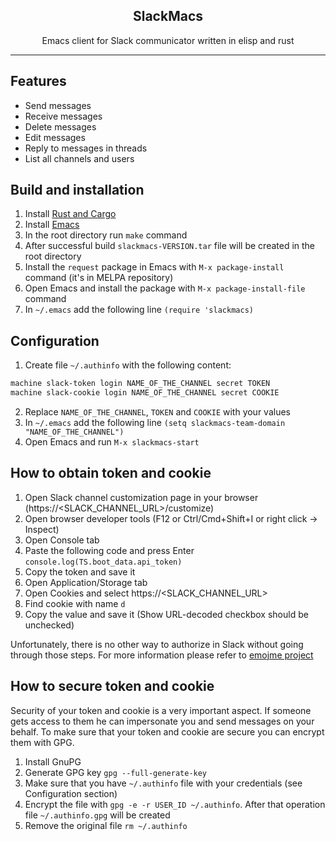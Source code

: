<h2 align="center">SlackMacs</h1>
<p align="center">Emacs client for Slack communicator written in elisp and rust</p>

---

## Features

- Send messages
- Receive messages
- Delete messages
- Edit messages
- Reply to messages in threads
- List all channels and users

## Build and installation

1. Install [Rust and Cargo](https://doc.rust-lang.org/cargo/getting-started/installation.html)
2. Install [Emacs](https://www.gnu.org/software/emacs/download.html)
3. In the root directory run `make` command
4. After successful build `slackmacs-VERSION.tar` file will be created in the root directory
5. Install the `request` package in Emacs with `M-x package-install` command (it's in MELPA repository)
6. Open Emacs and install the package with `M-x package-install-file` command
7. In `~/.emacs` add the following line `(require 'slackmacs)`

## Configuration

1. Create file `~/.authinfo` with the following content:

```txt
machine slack-token login NAME_OF_THE_CHANNEL secret TOKEN
machine slack-cookie login NAME_OF_THE_CHANNEL secret COOKIE
```

2. Replace `NAME_OF_THE_CHANNEL`, `TOKEN` and `COOKIE` with your values
3. In `~/.emacs` add the following line `(setq slackmacs-team-domain "NAME_OF_THE_CHANNEL")`
4. Open Emacs and run `M-x slackmacs-start`

## How to obtain token and cookie

1. Open Slack channel customization page in your browser (https://<SLACK_CHANNEL_URL>/customize)
2. Open browser developer tools (F12 or Ctrl/Cmd+Shift+I or right click -> Inspect)
3. Open Console tab
4. Paste the following code and press Enter `console.log(TS.boot_data.api_token)`
5. Copy the token and save it
6. Open Application/Storage tab
7. Open Cookies and select https://<SLACK_CHANNEL_URL>
8. Find cookie with name `d`
9. Copy the value and save it (Show URL-decoded checkbox should be unchecked)

Unfortunately, there is no other way to authorize in Slack without going through those steps.
For more information please refer to [emojme project](https://github.com/jackellenberger/emojme?tab=readme-ov-file#finding-a-slack-token)

## How to secure token and cookie

Security of your token and cookie is a very important aspect.
If someone gets access to them he can impersonate you and send messages on your behalf.
To make sure that your token and cookie are secure you can encrypt them with GPG.

1. Install GnuPG
2. Generate GPG key `gpg --full-generate-key`
3. Make sure that you have `~/.authinfo` file with your credentials (see Configuration section)
4. Encrypt the file with `gpg -e -r USER_ID ~/.authinfo`. After that operation file `~/.authinfo.gpg` will be created
5. Remove the original file `rm ~/.authinfo`
